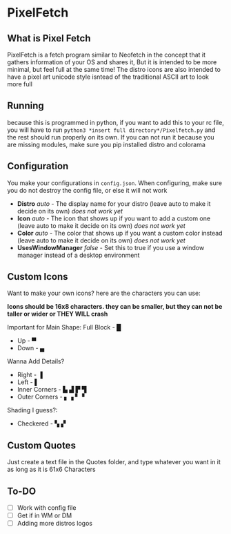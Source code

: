 # PixelFetch

## What is Pixel Fetch
PixelFetch is a fetch program similar to Neofetch in the concept that it gathers information of your OS and shares it,
But it is intended to be more minimal, but feel full at the same time!
The distro icons are also intended to have a pixel art unicode style isntead of the traditional ASCII art to look more full


## Running
because this is programmed in python, if you want to add this to your rc file, you will have to run
`python3 *insert full directory*/Pixelfetch.py` and the rest should run properly on its own.
If you can not run it because you are missing modules, make sure you pip installed
distro and colorama


## Configuration
You make your configurations in `config.json`. When configuring, make sure you do not destroy the config file, or else it will not work

 - **Distro** *auto* - The display name for your distro (leave auto to make it decide on its own) *does not work yet*
 - **Icon** *auto* - The icon that shows up if you want to add a custom one (leave auto to make it decide on its own) *does not work yet*
 - **Color** *auto* - The color that shows up if you want a custom color instead (leave auto to make it decide on its own) *does not work yet*
 - **UsesWindowManager** *false* - Set this to true if you use a window manager instead of a desktop environment


## Custom Icons
Want to make your own icons? here are the characters you can use:

**Icons should be 16x8 characters. they can be smaller, but they can not be taller or wider or THEY WILL crash**

Important for Main Shape:
Full Block - █
- Up - ▀
- Down - ▄

Wanna Add Details?
- Right - ▐
- Left - ▌
- Inner Corners - ▙ ▟ ▛ ▜
- Outer Corners - ▖▗ ▘▝

Shading I guess?:
- Checkered - ▚ ▞


## Custom Quotes
Just create a text file in the Quotes folder, and type whatever you want in it as long as it is 61x6 Characters


## To-DO
* [ ] Work with config file
* [ ] Get if in WM or DM
* [ ] Adding more distros logos
